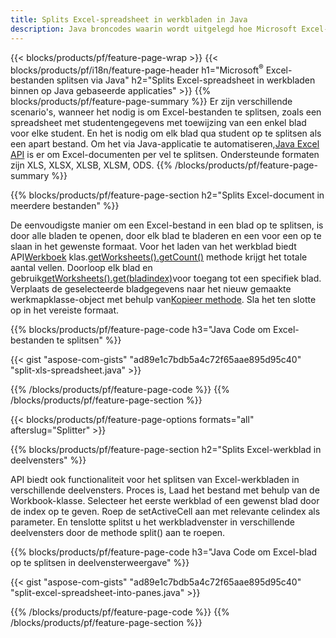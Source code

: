 ```yaml
---
title: Splits Excel-spreadsheet in werkbladen in Java
description: Java broncodes waarin wordt uitgelegd hoe Microsoft Excel-bestanden in meerdere documenten kunnen worden gesplitst met behulp van de Java Excel-bibliotheek
---
```

{{< blocks/products/pf/feature-page-wrap >}}
{{< blocks/products/pf/i18n/feature-page-header h1="Microsoft<sup>&reg;</sup> Excel-bestanden splitsen via Java" h2="Splits Excel-spreadsheet in werkbladen binnen op Java gebaseerde applicaties" >}}
{{% blocks/products/pf/feature-page-summary %}}
 Er zijn verschillende scenario's, wanneer het nodig is om Excel-bestanden te splitsen, zoals een spreadsheet met studentengegevens met toewijzing van een enkel blad voor elke student. En het is nodig om elk blad qua student op te splitsen als een apart bestand. Om het via Java-applicatie te automatiseren,[Java Excel API](/cells/nl/java/) is er om Excel-documenten per vel te splitsen. Ondersteunde formaten zijn XLS, XLSX, XLSB, XLSM, ODS.
{{% /blocks/products/pf/feature-page-summary %}}

{{% blocks/products/pf/feature-page-section h2="Splits Excel-document in meerdere bestanden" %}}

 De eenvoudigste manier om een Excel-bestand in een blad op te splitsen, is door alle bladen te openen, door elk blad te bladeren en een voor een op te slaan in het gewenste formaat. Voor het laden van het werkblad biedt API[Werkboek](https://reference.aspose.com/cells/java/com.aspose.cells/Workbook) klas.[getWorksheets().getCount()](https://reference.aspose.com/cells/java/com.aspose.cells/worksheetcollection#Count) methode krijgt het totale aantal vellen. Doorloop elk blad en gebruik[getWorksheets().get(bladindex)](https://reference.aspose.com/cells/java/com.aspose.cells/worksheetcollection#get)voor toegang tot een specifiek blad. Verplaats de geselecteerde bladgegevens naar het nieuw gemaakte werkmapklasse-object met behulp van[Kopieer methode](https://reference.aspose.com/cells/java/com.aspose.cells/workbook#copy(com.aspose.cells.Workbook)). Sla het ten slotte op in het vereiste formaat.

{{% blocks/products/pf/feature-page-code h3="Java Code om Excel-bestanden te splitsen" %}}

{{< gist "aspose-com-gists" "ad89e1c7bdb5a4c72f65aae895d95c40" "split-xls-spreadsheet.java" >}}

{{% /blocks/products/pf/feature-page-code %}}
{{% /blocks/products/pf/feature-page-section %}}

{{< blocks/products/pf/feature-page-options formats="all" afterslug="Splitter" >}}

{{% blocks/products/pf/feature-page-section h2="Splits Excel-werkblad in deelvensters" %}}

API biedt ook functionaliteit voor het splitsen van Excel-werkbladen in verschillende deelvensters. Proces is, Laad het bestand met behulp van de Workbook-klasse. Selecteer het eerste werkblad of een gewenst blad door de index op te geven. Roep de setActiveCell aan met relevante celindex als parameter. En tenslotte splitst u het werkbladvenster in verschillende deelvensters door de methode split() aan te roepen.

{{% blocks/products/pf/feature-page-code h3="Java Code om Excel-blad op te splitsen in deelvensterweergave" %}}

{{< gist "aspose-com-gists" "ad89e1c7bdb5a4c72f65aae895d95c40" "split-excel-spreadsheet-into-panes.java" >}}

{{% /blocks/products/pf/feature-page-code %}}
{{% /blocks/products/pf/feature-page-section %}}
